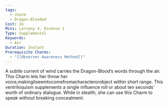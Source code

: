 ```yaml
---
tags:
  - charm
  - Dragon-Blooded
Cost: 2m
Mins: Larceny 4, Essence 1
Type: Supplemental
Keywords:
  - Air
Duration: Instant
Prerequisite Charms:
  - "[[Observer Awareness Method]]"
---
```

A subtle current of wind carries the Dragon-Blood’s words through the air. This Charm lets her throw her voice,makingitseemtocomefromacharacterorobject within short range. This ventriloquism supplements a single influence roll or about ten seconds’ worth of ordinary dialogue. While in stealth, she can use this Charm to speak without breaking concealment.